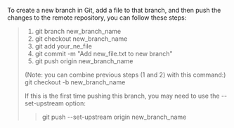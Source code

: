 To create a new branch in Git, add a file to that branch, and then push the changes to the remote repository,
you can follow these steps:

> 1. git branch new_branch_name
> 2. git checkout new_branch_name
> 3. git add your_ne_file
> 4. git commit -m "Add new_file.txt to new branch"
> 5. git push origin new_branch_name
> 
> 
> (Note: you can combine previous steps (1 and 2) with this command:)
> git checkout -b new_branch_name
> 
> 
> If this is the first time pushing this branch, you may need to use the --set-upstream option:
>> git push --set-upstream origin new_branch_name 
> 